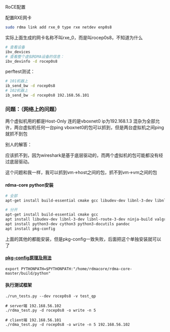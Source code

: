 RoCE配置

配置RXE网卡

```bash
sudo rdma link add rxe_0 type rxe netdev enp0s8
```

实际上面生成的网卡名称不叫rxe_0，而是叫rocep0s8，不知道为什么

```bash
# 查看设备
ibv_devices
# 查看整个虚拟RDMA设备的信息：
ibv_devinfo -d rocep0s8
```



perftest测试：

```bash
# 101机器上
ib_send_bw -d rocep0s8
# 102机器上
ib_send_bw -d rocep0s8 192.168.56.101
```





### 问题：（网络上的问题）

两个虚拟机用的都是Host-Only 连的是vboxnet0 ip为192.168.1.3 混杂为全部允许，两台虚拟机任何一台ping vboxnet0的包可以抓到，但是两台虚拟机之间ping 就抓不到包

别人的解答：

应该抓不到，因为wireshark是基于底层驱动的，而两个虚拟机的包可能都没有经过底层驱动。

这个问题和我一样，我可以抓到vm->host之间的包，抓不到vm->vm之间的包



#### rdma-core python安装

```bash
# 全部
apt-get install build-essential cmake gcc libudev-dev libnl-3-dev libnl-route-3-dev ninja-build pkg-config valgrind python3-dev cython3 python3-docutils pandoc

# 分开
apt-get install build-essential cmake gcc 
apt install libudev-dev libnl-3-dev libnl-route-3-dev ninja-build valgrind 
apt install python3-dev cython3 python3-docutils pandoc
apt install pkg-config
```

上面的其他的都能安装，但是pkg-config一致失败，后面把这个单独安装就可以了

#### [pkg-config原理及用法](https://www.cnblogs.com/sddai/p/10266624.html)



```
export PYTHONPATH=$PYTHONPATH:"/home/rdmacore/rdma-core-master/build/python"
```





#### 执行测试框架

```
./run_tests.py --dev rocep0s8 -v test_qp
```



```
# server端 192.168.56.102
./rdma_test.py -d rocep0s8 -o write -n 5

# client端 192.168.56.101
./rdma_test.py -d rocep0s8 -o write -n 5 192.168.56.102
```